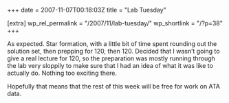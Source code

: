 +++
date = 2007-11-07T00:18:03Z
title = "Lab Tuesday"

[extra]
wp_rel_permalink = "/2007/11/lab-tuesday/"
wp_shortlink = "/?p=38"
+++

As expected. Star formation, with a little bit of time spent rounding out the
solution set, then prepping for 120, then 120. Decided that I wasn’t going to
give a real lecture for 120, so the preparation was mostly running through the
lab very sloppily to make sure that I had an idea of what it was like to
actually do. Nothing too exciting there.

Hopefully that means that the rest of this week will be free for work on ATA
data.
